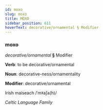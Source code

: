 ```yaml
---
id: moxo
slug: moxo
title: MOXO
sidebar_position: 611
hoverText: decorative/ornamental § Modifier
---
```


### moxo

*decorative/ornamental* **§** Modifier

**Verb**: to be decorative/ornamental

**Noun**: decorative-ness/ornamentality

**Modifier**: decorative/ornamental

Irish maiseach /ˈmˠaʃa(h)/

*Celtic Language Family*